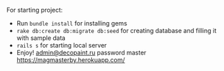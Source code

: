 For starting project:
  * Run ```bundle install``` for installing gems
  * ```rake db:create db:migrate db:seed``` for creating database and filling it with sample data
  * ```rails s``` for starting local server
  * Enjoy!
admin@decopaint.ru password
master https://magmasterby.herokuapp.com/
